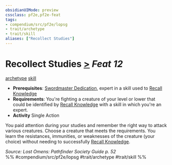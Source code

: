 ```yaml
---
obsidianUIMode: preview
cssclass: pf2e,pf2e-feat
tags:
- compendium/src/pf2e/lopsg
- trait/archetype
- trait/skill
aliases: ["Recollect Studies"]
---
```

# Recollect Studies  [>](chapter-9-playing-the-game.md#Actions "Single Action") *Feat 12*  
[archetype](archetype.md "Archetype Feat Trait")  [skill](skill.md "Skill Feat Trait")  

- **Prerequisites**: [Swordmaster Dedication](swordmaster-dedication-locg.md), expert in a skill used to [Recall Knowledge](recall-knowledge.md)
- **Requirements**: You're fighting a creature of your level or lower that could be identified by [Recall Knowledge](recall-knowledge.md) with a skill in which you're an expert.
- **Activity** Single Action

You paid attention during your studies and remember the right way to attack various creatures. Choose a creature that meets the requirements. You learn the resistances, immunities, or weaknesses of the creature (your choice) without needing to successfully [Recall Knowledge](recall-knowledge.md).

*Source: Lost Omens: Pathfinder Society Guide p. 52*  
%% #compendium/src/pf2e/lopsg #trait/archetype #trait/skill %%